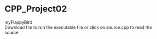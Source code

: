 # CPP_Project02<br>
myFlappyBird<br>
Download file to run the executable file or click on source.cpp to read the source
